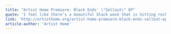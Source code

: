```yaml
---
title: "Artist Home Premiere: Black Ends' \"Sellout\" EP"		
quote: 'I feel like there’s a beautiful black wave that is hitting rock music and I’m glad to be a part of it.'
link: 'http://artisthome.org/artist-home-premiere-black-ends-sellout-ep'
article-author: 'Artist Home'
---
```

